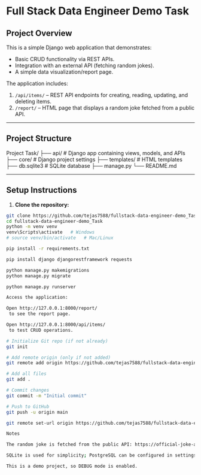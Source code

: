 # Full Stack Data Engineer Demo Task

## Project Overview
This is a simple Django web application that demonstrates:

- Basic CRUD functionality via REST APIs.
- Integration with an external API (fetching random jokes).
- A simple data visualization/report page.

The application includes:

1. `/api/items/` – REST API endpoints for creating, reading, updating, and deleting items.
2. `/report/` – HTML page that displays a random joke fetched from a public API.

---

## Project Structure

Project Task/
├── api/ # Django app containing views, models, and APIs
├── core/ # Django project settings
├── templates/ # HTML templates
├── db.sqlite3 # SQLite database
├── manage.py
└── README.md

---

## Setup Instructions

1. **Clone the repository:**

```bash
git clone https://github.com/tejas7588/fullstack-data-engineer-demo_Task.git
cd fullstack-data-engineer-demo_Task
python -m venv venv
venv\Scripts\activate   # Windows
# source venv/bin/activate   # Mac/Linux

pip install -r requirements.txt

pip install django djangorestframework requests

python manage.py makemigrations
python manage.py migrate

python manage.py runserver

Access the application:

Open http://127.0.0.1:8000/report/
 to see the report page.

Open http://127.0.0.1:8000/api/items/
 to test CRUD operations.

# Initialize Git repo (if not already)
git init

# Add remote origin (only if not added)
git remote add origin https://github.com/tejas7588/fullstack-data-engineer-demo_Task.git

# Add all files
git add .

# Commit changes
git commit -m "Initial commit"

# Push to GitHub
git push -u origin main

git remote set-url origin https://github.com/tejas7588/fullstack-data-engineer-demo_Task.git

Notes

The random joke is fetched from the public API: https://official-joke-api.appspot.com/random_joke

SQLite is used for simplicity; PostgreSQL can be configured in settings.py for production.

This is a demo project, so DEBUG mode is enabled.


